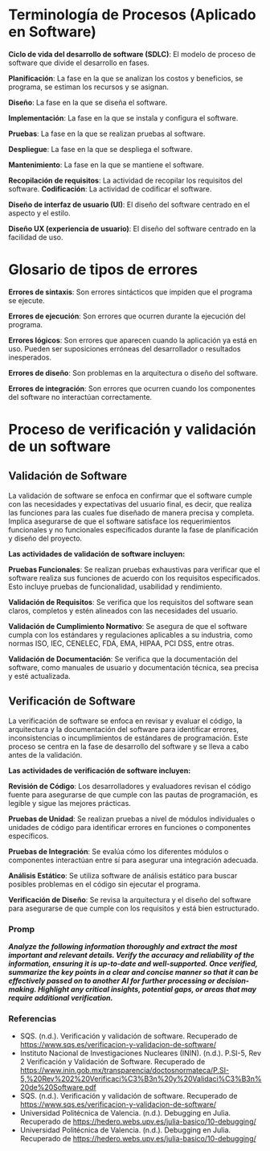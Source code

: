 # Terminología de Procesos (Aplicado en Software)
**Ciclo de vida del desarrollo de software (SDLC)**: El modelo de proceso de software que divide el desarrollo en fases. 

**Planificación**: La fase en la que se analizan los costos y beneficios, se programa, se estiman los recursos y se asignan. 

**Diseño**: La fase en la que se diseña el software. 

**Implementación**: La fase en la que se instala y configura el software. 

**Pruebas**: La fase en la que se realizan pruebas al software. 

**Despliegue**: La fase en la que se despliega el software. 

**Mantenimiento**: La fase en la que se mantiene el software. 

**Recopilación de requisitos**: La actividad de recopilar los requisitos del software. 
**Codificación**: La actividad de codificar el software. 

**Diseño de interfaz de usuario (UI)**: El diseño del software centrado en el aspecto y el estilo. 

**Diseño UX (experiencia de usuario)**: El diseño del software centrado en la facilidad de uso. 
# Glosario de tipos de errores
**Errores de sintaxis**: Son errores sintácticos que impiden que el programa se ejecute. 

**Errores de ejecución**: Son errores que ocurren durante la ejecución del programa. 

**Errores lógicos**: Son errores que aparecen cuando la aplicación ya está en uso. Pueden ser suposiciones erróneas del desarrollador o resultados inesperados. 

**Errores de diseño**: Son problemas en la arquitectura o diseño del software. 

**Errores de integración**: Son errores que ocurren cuando los componentes del software no interactúan correctamente. 

# Proceso de verificación y validación de un software
## Validación de Software
La validación de software se enfoca en confirmar que el software cumple con las necesidades y expectativas del usuario final, es decir, que realiza las funciones para las cuales fue diseñado de manera precisa y completa. Implica asegurarse de que el software satisface los requerimientos funcionales y no funcionales especificados durante la fase de planificación y diseño del proyecto.

**Las actividades de validación de software incluyen:**

**Pruebas Funcionales**: Se realizan pruebas exhaustivas para verificar que el software realiza sus funciones de acuerdo con los requisitos especificados. Esto incluye pruebas de funcionalidad, usabilidad y rendimiento.

**Validación de Requisitos**: Se verifica que los requisitos del software sean claros, completos y estén alineados con las necesidades del usuario.

**Validación de Cumplimiento Normativo**: Se asegura de que el software cumpla con los estándares y regulaciones aplicables a su industria, como normas ISO, IEC, CENELEC, FDA, EMA, HIPAA, PCI DSS, entre otras.

**Validación de Documentación**: Se verifica que la documentación del software, como manuales de usuario y documentación técnica, sea precisa y esté actualizada.

## Verificación de Software

La verificación de software se enfoca en revisar y evaluar el código, la arquitectura y la documentación del software para identificar errores, inconsistencias o incumplimientos de estándares de programación. Este proceso se centra en la fase de desarrollo del software y se lleva a cabo antes de la validación.

**Las actividades de verificación de software incluyen:**

**Revisión de Código**: Los desarrolladores y evaluadores revisan el código fuente para asegurarse de que cumple con las pautas de programación, es legible y sigue las mejores prácticas.

**Pruebas de Unidad**: Se realizan pruebas a nivel de módulos individuales o unidades de código para identificar errores en funciones o componentes específicos.

**Pruebas de Integración**: Se evalúa cómo los diferentes módulos o componentes interactúan entre sí para asegurar una integración adecuada.

**Análisis Estático**: Se utiliza software de análisis estático para buscar posibles problemas en el código sin ejecutar el programa.

**Verificación de Diseño**: Se revisa la arquitectura y el diseño del software para asegurarse de que cumple con los requisitos y está bien estructurado.

### Promp
***Analyze the following information thoroughly and extract the most important and relevant details. Verify the accuracy and reliability of the information, ensuring it is up-to-date and well-supported. Once verified, summarize the key points in a clear and concise manner so that it can be effectively passed on to another AI for further processing or decision-making. Highlight any critical insights, potential gaps, or areas that may require additional verification.***

### Referencias

- SQS. (n.d.). Verificación y validación de software. Recuperado de https://www.sqs.es/verificacion-y-validacion-de-software/
- Instituto Nacional de Investigaciones Nucleares (ININ). (n.d.). P.SI-5, Rev 2 Verificación y Validación de Software. Recuperado de https://www.inin.gob.mx/transparencia/doctosnormateca/P.SI-5,%20Rev%202%20Verificaci%C3%B3n%20y%20Validaci%C3%B3n%20de%20Software.pdf
- SQS. (n.d.). Verificación y validación de software. Recuperado de https://www.sqs.es/verificacion-y-validacion-de-software/
- Universidad Politécnica de Valencia. (n.d.). Debugging en Julia. Recuperado de https://hedero.webs.upv.es/julia-basico/10-debugging/
- Universidad Politécnica de Valencia. (n.d.). Debugging en Julia. Recuperado de https://hedero.webs.upv.es/julia-basico/10-debugging/
